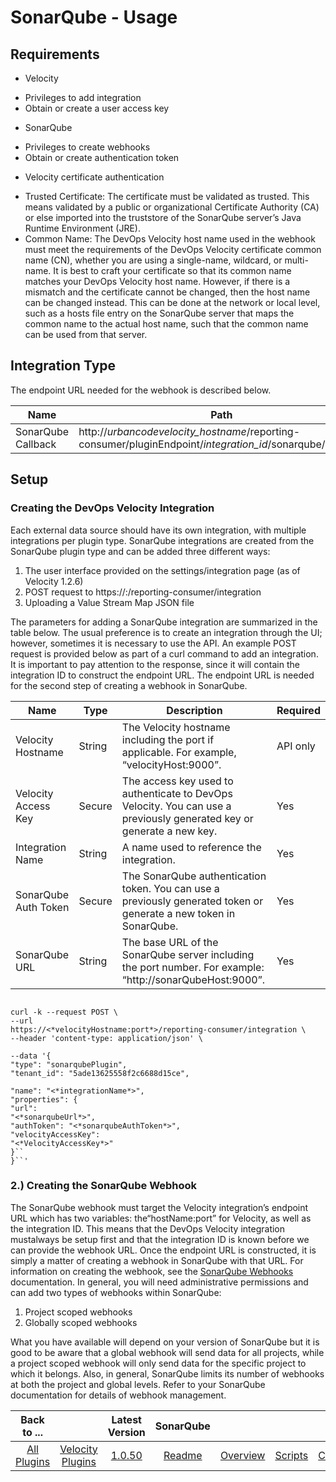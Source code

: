 
# SonarQube - Usage

## Requirements

* Velocity
+ Privileges to add integration
+ Obtain or create a user access key
* SonarQube
+ Privileges to create webhooks
+ Obtain or create authentication token
* Velocity certificate authentication
+ Trusted Certificate: The certificate must be validated as trusted. This means validated by a public or organizational Certificate Authority (CA) or else imported into the truststore of the SonarQube server’s Java Runtime Environment (JRE).
+ Common Name: The DevOps Velocity host name used in the webhook must meet the requirements of the DevOps Velocity certificate common name (CN), whether you are using a single-name, wildcard, or multi-name. It is best to craft your certificate so that its common name matches your DevOps Velocity host name. However, if there is a mismatch and the certificate cannot be changed, then the host name can be changed instead. This can be done at the network or local level, such as a hosts file entry on the SonarQube server that maps the common name to the actual host name, such that the common name can be used from that server.


## Integration Type

The endpoint URL needed for the webhook is described below.


| Name | Path | Method |
| --- | --- | --- |
| SonarQube Callback | http://*urbancodevelocity\_hostname*/reporting-consumer/pluginEndpoint/*integration\_id*/sonarqube/callback | Post |

## Setup

### Creating the DevOps Velocity Integration

Each external data source should have its own integration, with multiple integrations per plugin type. SonarQube integrations are created from the SonarQube plugin type and can be added three different ways:

1. The user interface provided on the settings/integration page (as of Velocity 1.2.6)
2. POST request to https://:/reporting-consumer/integration
3. Uploading a Value Stream Map JSON file

The parameters for adding a SonarQube integration are summarized in the table below. The usual preference is to create an integration through the UI; however, sometimes it is necessary to use the API. An example POST request is provided below as part of a curl command to add an integration. It is important to pay attention to the response, since it will contain the integration ID to construct the endpoint URL. The endpoint URL is needed for the second step of creating a webhook in SonarQube.


| Name | Type | Description                                                                                                          | Required |
| ---- | ---- | -------------------------------------------------------------------------------------------------------------------- | -------- |
| Velocity Hostname | String | The Velocity hostname including the port if applicable. For example, “velocityHost:9000”. | API only |
| Velocity Access Key | Secure | The access key used to authenticate to DevOps Velocity. You can use a previously generated key or generate a new key. | Yes |
| Integration Name | String | A name used to reference the integration. | Yes |
| SonarQube Auth Token | Secure | The SonarQube authentication token. You can use a previously generated token or generate a new token in SonarQube. | Yes |
| SonarQube URL | String | The base URL of the SonarQube server including the port number. For example: “http://sonarQubeHost:9000”. | Yes |


```

curl -k --request POST \
--url
https://<*velocityHostname:port*>/reporting-consumer/integration \
--header 'content-type: application/json' \

--data '{
"type": "sonarqubePlugin",
"tenant_id": "5ade13625558f2c6688d15ce",

"name": "<*integrationName*>",
"properties": {
"url":
"<*sonarqubeUrl*>",
"authToken": "<*sonarqubeAuthToken*>",
"velocityAccessKey":
"<*VelocityAccessKey*>"
}``
}``'

```

### 2.) Creating the SonarQube Webhook


The SonarQube webhook must target the Velocity integration’s endpoint URL which has two variables: the“hostName:port” for Velocity, as well as the integration ID. This means that the DevOps Velocity integration mustalways be setup first and that the integration ID is known before we can provide the webhook URL. Once the endpoint URL is constructed, it is simply a matter of creating a webhook in SonarQube with that URL. For information on creating the webhook, see the [SonarQube Webhooks](https://docs.sonarqube.org/latest/project-administration/webhooks/) documentation. In general, you will need administrative permissions and can add two types of webhooks within SonarQube:

1. Project scoped webhooks
2. Globally scoped webhooks

What you have available will depend on your version of SonarQube but it is good to be aware that a global webhook will send data for all projects, while a project scoped webhook will only send data for the specific project to which it belongs. Also, in general, SonarQube limits its number of webhooks at both the project and global levels. Refer to your SonarQube documentation for details of webhook management.


|Back to ...||Latest Version|SonarQube |||||
| :---: | :---: | :---: | :---: | :---: | :---: | :---: | :---: |
|[All Plugins](../../index.md)|[Velocity Plugins](../README.md)|[1.0.50](https://raw.githubusercontent.com/UrbanCode/IBM-UCV-PLUGINS/main/files/ucv-ext-sonarqube/ucv-ext-sonarqube-1.0.50.tar.zip)|[Readme](README.md)|[Overview](overview.md)|[Scripts](scripts.md)|[Certificate](certificate.md)|[Downloads](downloads.md)|
